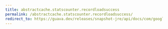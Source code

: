 ```yaml
---
title: abstractcache.statscounter.recordloadsuccess
permalink: /abstractcache.statscounter.recordloadsuccess/
redirect_to: https://guava.dev/releases/snapshot-jre/api/docs/com/google/common/cache/AbstractCache.StatsCounter.html#recordLoadSuccess-long-
---
```

